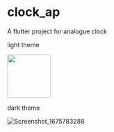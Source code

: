 # clock_ap

A flutter project for analogue clock 

light theme

 <img src="[https://your-image-url.type](https://user-images.githubusercontent.com/90405133/217288153-2cc4c567-29a7-47da-8a55-78fbb9ea193e.png)" width="100" height="100">


dark theme

![Screenshot_1675783288](https://user-images.githubusercontent.com/90405133/217287737-7ba9a8e3-7e7b-483f-8ee7-4bbdcb81f18c.png)



